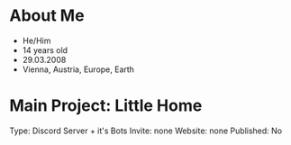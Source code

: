 # About Me

- He/Him
- 14 years old
- 29.03.2008
- Vienna, Austria, Europe, Earth

# Main Project: Little Home
Type: Discord Server + it's Bots
Invite: none
Website: none
Published: No
